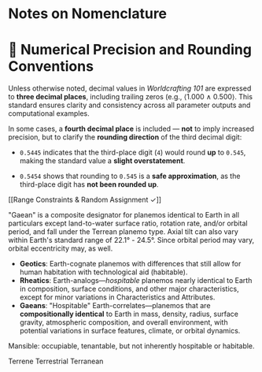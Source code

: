 
# Notes on Nomenclature
# 🔢 Numerical Precision and Rounding Conventions

Unless otherwise noted, decimal values in _Worldcrafting 101_ are expressed to **three decimal places**, including trailing zeros (e.g., ⟨1.000 ∧ 0.500⟩. This standard ensures clarity and consistency across all parameter outputs and computational examples.

In some cases, a **fourth decimal place** is included — **not** to imply increased precision, but to clarify the **rounding direction** of the third decimal digit:

- `0.5445` indicates that the third-place digit (`4`) would round **up** to `0.545`, making the standard value a **slight overstatement**.
    
- `0.5454` shows that rounding to `0.545` is a **safe approximation**, as the third-place digit has **not been rounded up**.

[[Range Constraints & Random Assignment ✓]]




"Gaean" is a composite designator for planemos identical to Earth in all particulars except land-to-water surface ratio, rotation rate, and/or orbital period, and fall under the Terrean planemo type. Axial tilt can also vary within Earth's standard range of 22.1° - 24.5°. Since orbital period may vary, orbital eccentricity may, as well.

- **Geotics**: Earth-cognate planemos with differences that still allow for human habitation with technological aid (habitable).
 - **Rheatics**: Earth-analogs—_hospitable_ planemos nearly identical to Earth in composition, surface conditions, and other major characteristics, except for minor variations in Characteristics and Attributes.   
 - **Gaeans**: "Hospitable" Earth-correlates—planemos that are **compositionally identical** to Earth in mass, density, radius, surface gravity, atmospheric composition, and overall environment, with potential variations in surface features, climate, or orbital dynamics.
    
Mansible: occupiable, tenantable, but not inherently hospitable or habitable.

Terrene
Terrestrial
Terranean